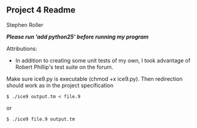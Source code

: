 Project 4 Readme
----------------
Stephen Roller

**_Please run 'add python25' before running my program_**


Attributions:

* In addition to creating some unit tests of my own, I took advantage of
  Robert Phillip's test suite on the forum.

Make sure ice9.py is executable (chmod +x ice9.py). Then redirection should
work as in the project specification

	$ ./ice9 output.tm < file.9

or

	$ ./ice9 file.9 output.tm


